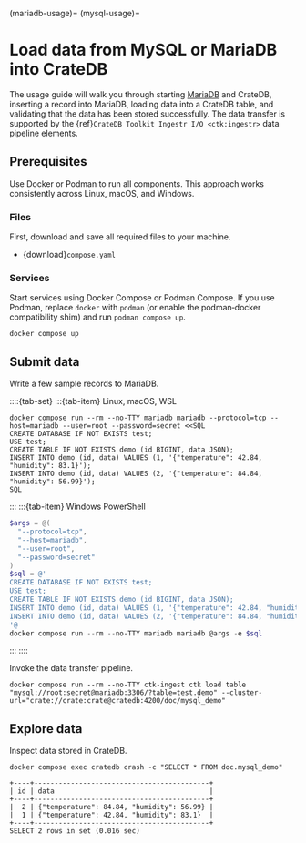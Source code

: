 (mariadb-usage)=
(mysql-usage)=
# Load data from MySQL or MariaDB into CrateDB

The usage guide will walk you through starting [MariaDB] and CrateDB,
inserting a record into MariaDB, loading data into a CrateDB table,
and validating that the data has been stored successfully.
The data transfer is supported by the
{ref}`CrateDB Toolkit Ingestr I/O <ctk:ingestr>` data pipeline elements.

## Prerequisites

Use Docker or Podman to run all components. This approach works consistently
across Linux, macOS, and Windows.

### Files

First, download and save all required files to your machine.
- {download}`compose.yaml`

### Services

Start services using Docker Compose or Podman Compose.
If you use Podman, replace `docker` with `podman` (or enable the podman‑docker
compatibility shim) and run `podman compose up`.

```shell
docker compose up
```

## Submit data

Write a few sample records to MariaDB.

::::{tab-set}
:::{tab-item} Linux, macOS, WSL
```shell
docker compose run --rm --no-TTY mariadb mariadb --protocol=tcp --host=mariadb --user=root --password=secret <<SQL
CREATE DATABASE IF NOT EXISTS test;
USE test;
CREATE TABLE IF NOT EXISTS demo (id BIGINT, data JSON);
INSERT INTO demo (id, data) VALUES (1, '{"temperature": 42.84, "humidity": 83.1}');
INSERT INTO demo (id, data) VALUES (2, '{"temperature": 84.84, "humidity": 56.99}');
SQL
```
:::
:::{tab-item} Windows PowerShell
```powershell
$args = @(
  "--protocol=tcp",
  "--host=mariadb",
  "--user=root",
  "--password=secret"
)
$sql = @'
CREATE DATABASE IF NOT EXISTS test;
USE test;
CREATE TABLE IF NOT EXISTS demo (id BIGINT, data JSON);
INSERT INTO demo (id, data) VALUES (1, '{"temperature": 42.84, "humidity": 83.1}');
INSERT INTO demo (id, data) VALUES (2, '{"temperature": 84.84, "humidity": 56.99}');
'@
docker compose run --rm --no-TTY mariadb mariadb @args -e $sql
```
:::
::::

Invoke the data transfer pipeline.
```shell
docker compose run --rm --no-TTY ctk-ingest ctk load table "mysql://root:secret@mariadb:3306/?table=test.demo" --cluster-url="crate://crate:crate@cratedb:4200/doc/mysql_demo"
```

## Explore data

Inspect data stored in CrateDB.
```shell
docker compose exec cratedb crash -c "SELECT * FROM doc.mysql_demo"
```
```psql
+----+-------------------------------------------+
| id | data                                      |
+----+-------------------------------------------+
|  2 | {"temperature": 84.84, "humidity": 56.99} |
|  1 | {"temperature": 42.84, "humidity": 83.1}  |
+----+-------------------------------------------+
SELECT 2 rows in set (0.016 sec)
```


[MariaDB]: https://mariadb.com/
[MySQL]: https://www.mysql.com/
